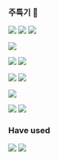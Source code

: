 ### 주특기 🏃
<img src ="https://img.shields.io/badge/java-007396?&style=for-the-badge&logo=Java&logoColor=white"/> <img src ="https://img.shields.io/badge/spring-6DB33F?&style=for-the-badge&logo=Spring&logoColor=white"/> <img src ="https://img.shields.io/badge/springboot-6DB33F?&style=for-the-badge&logo=SpringBoot&logoColor=white"/>


<img src ="https://img.shields.io/badge/mysql-4479A1?&style=for-the-badge&logo=MySQL&logoColor=white"/>
 

  <img src="https://img.shields.io/badge/amazonaws-232F3E?style=for-the-badge&logo=amazonaws&logoColor=white"> <img src="https://img.shields.io/badge/linux-FCC624?style=for-the-badge&logo=linux&logoColor=black">
  
  <img src ="https://img.shields.io/badge/nginx-009639?&style=for-the-badge&logo=NGINX&logoColor=white"/> <img src="https://img.shields.io/badge/apache tomcat-F8DC75?style=for-the-badge&logo=apachetomcat&logoColor=black">
  
  <img src="https://img.shields.io/badge/docker-2496ED?style=for-the-badge&logo=docker&logoColor=white">
  
  <img src="https://img.shields.io/badge/git-F05032?style=for-the-badge&logo=git&logoColor=white"> <img src="https://img.shields.io/badge/github-181717?style=for-the-badge&logo=github&logoColor=white">
  
  
### Have used
<img src="https://img.shields.io/badge/vue.js-4FC08D?style=for-the-badge&logo=vue.js&logoColor=white">
<img src="https://img.shields.io/badge/android-3DDC84?style=for-the-badge&logo=android&logoColor=white">

<!--
**Red-Gunny/Red-Gunny** is a ✨ _special_ ✨ repository because its `README.md` (this file) appears on your GitHub profile.

Here are some ideas to get you started:

- 🔭 I’m currently working on ...
- 🌱 I’m currently learning ...
- 👯 I’m looking to collaborate on ...
- 🤔 I’m looking for help with ...
- 💬 Ask me about ...
- 📫 How to reach me: ...
- 😄 Pronouns: ...
- ⚡ Fun fact: ...
-->
